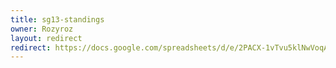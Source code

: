 ```yaml
---
title: sg13-standings
owner: Rozyroz
layout: redirect
redirect: https://docs.google.com/spreadsheets/d/e/2PACX-1vTvu5klNwVoqAY9fI53AVYLGXW5uN2-vaW0JpyUgwkgzSiMEvQMW-EHxIQ-FvU0QOJi02reaLicPzmf/pubhtml
---
```

